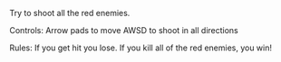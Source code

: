 Try to shoot all the red enemies.

Controls:
Arrow pads to move
AWSD to shoot in all directions

Rules:
If you get hit you lose. If you kill all of the red enemies, you win!
